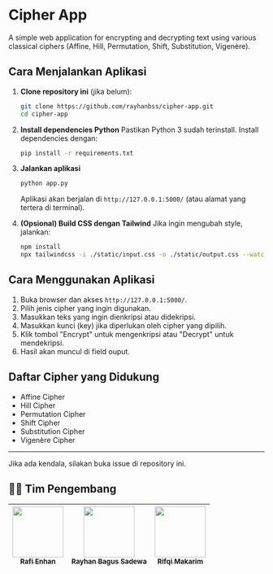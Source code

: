 # Cipher App

A simple web application for encrypting and decrypting text using various classical ciphers (Affine, Hill, Permutation, Shift, Substitution, Vigenère).

## Cara Menjalankan Aplikasi

1. **Clone repository ini** (jika belum):
   ```bash
   git clone https://github.com/rayhanbss/cipher-app.git
   cd cipher-app
   ```

2. **Install dependencies Python**
   Pastikan Python 3 sudah terinstall. Install dependencies dengan:
   ```bash
   pip install -r requirements.txt
   ```

3. **Jalankan aplikasi**
   ```bash
   python app.py
   ```
   Aplikasi akan berjalan di `http://127.0.0.1:5000/` (atau alamat yang tertera di terminal).

4. **(Opsional) Build CSS dengan Tailwind**
   Jika ingin mengubah style, jalankan:
   ```bash
   npm install
   npx tailwindcss -i ./static/input.css -o ./static/output.css --watch
   ```

## Cara Menggunakan Aplikasi

1. Buka browser dan akses `http://127.0.0.1:5000/`.
2. Pilih jenis cipher yang ingin digunakan.
3. Masukkan teks yang ingin dienkripsi atau didekripsi.
4. Masukkan kunci (key) jika diperlukan oleh cipher yang dipilih.
5. Klik tombol "Encrypt" untuk mengenkripsi atau "Decrypt" untuk mendekripsi.
6. Hasil akan muncul di field ouput.

## Daftar Cipher yang Didukung
- Affine Cipher
- Hill Cipher
- Permutation Cipher
- Shift Cipher
- Substitution Cipher
- Vigenère Cipher

---

Jika ada kendala, silakan buka issue di repository ini.

## 👩‍💻 Tim Pengembang

| [<img src="https://github.com/RafiEnhan.png" width="100px"><br><sub><b>Rafi Enhan</b></sub>](https://github.com/RafiEnhan) | [<img src="https://github.com/rayhanbss.png" width="100px"><br><sub><b>Rayhan Bagus Sadewa</b></sub>](https://github.com/rayhanbss) | [<img src="https://github.com/RifqiMakarim.png" width="100px"><br><sub><b>Rifqi Makarim</b></sub>](https://github.com/RifqiMakarim) |
| :---: | :---: | :---: |
